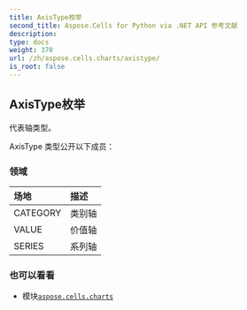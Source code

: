 ```yaml
---
title: AxisType枚举
second_title: Aspose.Cells for Python via .NET API 参考文献
description:
type: docs
weight: 370
url: /zh/aspose.cells.charts/axistype/
is_root: false
---
```

## AxisType枚举
代表轴类型。



AxisType 类型公开以下成员：

### 领域
|场地|描述|
| :- | :- |
| CATEGORY |类别轴|
| VALUE |价值轴|
| SERIES |系列轴|



### 也可以看看
* 模块[`aspose.cells.charts`](..)
